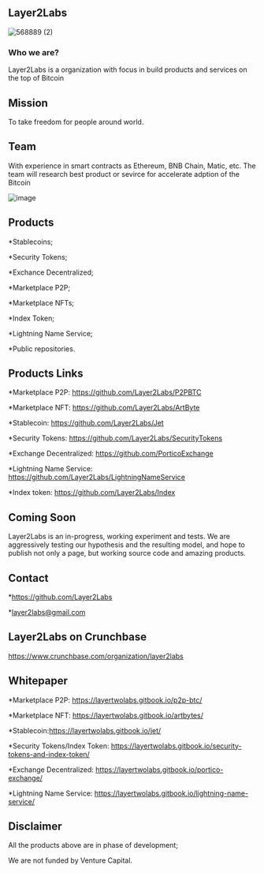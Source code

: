 ## Layer2Labs
![568889 (2)](https://user-images.githubusercontent.com/83122757/160809589-26d2f1b3-0090-4a36-a803-24e3144d44ad.png)

### Who we are? 

Layer2Labs is a organization with focus in build products and services on the top of Bitcoin

## Mission

To take freedom for people around world.

## Team 

With experience in smart contracts as Ethereum, BNB Chain, Matic, etc. The team will research best product or sevirce for accelerate adption of the Bitcoin

![image](https://user-images.githubusercontent.com/83122757/160813808-b03a78f0-6d75-4035-a484-d84cff5a0580.png)

## Products

*Stablecoins;

*Security Tokens;

*Exchance Decentralized;

*Marketplace P2P;

*Marketplace NFTs;

*Index Token;

*Lightning Name Service;

*Public repositories.

## Products Links

*Marketplace P2P: https://github.com/Layer2Labs/P2PBTC

*Marketplace NFT: https://github.com/Layer2Labs/ArtByte

*Stablecoin: https://github.com/Layer2Labs/Jet

*Security Tokens: https://github.com/Layer2Labs/SecurityTokens

*Exchange Decentralized: https://github.com/PorticoExchange

*Lightning Name Service: https://github.com/Layer2Labs/LightningNameService 

*Index token: https://github.com/Layer2Labs/Index 


## Coming Soon 

Layer2Labs is an in-progress, working experiment and tests. We are aggressively testing our hypothesis and the resulting model, and hope to publish not only a page, but working source code and amazing products.

## Contact

*https://github.com/Layer2Labs

*layer2labs@gmail.com

## Layer2Labs on Crunchbase

https://www.crunchbase.com/organization/layer2labs

## Whitepaper

*Marketplace P2P: https://layertwolabs.gitbook.io/p2p-btc/

*Marketplace NFT: https://layertwolabs.gitbook.io/artbytes/

*Stablecoin:https://layertwolabs.gitbook.io/jet/

*Security Tokens/Index Token: https://layertwolabs.gitbook.io/security-tokens-and-index-token/

*Exchange Decentralized: https://layertwolabs.gitbook.io/portico-exchange/

*Lightning Name Service: https://layertwolabs.gitbook.io/lightning-name-service/

## Disclaimer

All the products above are in phase of development;

We are not funded by Venture Capital.
